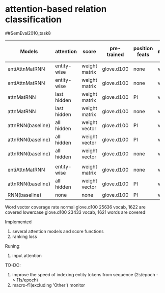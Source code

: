 # attention-based relation classification


##SemEval2010_task8

|Models|attention|score|pre-trained|position feats|monitor|batch size| official macro-F1|checkpoint|random search| speed|
|------|---------|-----|-----------|---------------|-------|----------|------------------|----------|--------------|-----|
|entiAttnMatRNN|entity-wise|weight matrix|glove.d100|none|val_acc|32| 81.43% |epoch|200|11s/epoch|
|entiAttnMatRNN|entity-wise|weight matrix|glove.d100|none|val_acc|32| 82.70% |step|1|210s/epoch|
|attnMatRNN|last hidden|weight matrix|glove.d100|PI|val_acc|32| 80.93%|epoch|200|
|attnMatRNN|last hidden|weight matrix|glove.d100|none|val_acc|32| 68.83%|epoch|200|
|attnRNN(baseline)|all hidden|weight vector|glove.d100|PI|val_acc|32| 80.59%|epoch|200|3s/epoch|
|attnRNN(baseline)|all hidden|weight vector|glove.d100|PI|val_acc|32| 82.49%(84.0%)|step|1|10s/epoch|
|attnRNN(baseline)|all hidden|weight vector|glove.d100|none|val_acc|32|70.90%|epoch|200|3s/epoch|
||||||||||||
|entiAttnMatRNN|entity-wise|weight matrix|glove.d100|none|val_acc|32| 83.26% |10steps|200|30s/epoch|
|attnRNN(baseline)|all hidden|weight vector|glove.d100|PI|val_acc|32|82.97%|10steps|200|12s/epoch|
|RNN(baseline)|none|none|glove.d100|PI|val_acc|32| 81.87% |10steps|200|9s/epoch|

Word vector coverage rate
normal glove.d100 25636 vocab, 1622 are covered
lowercase glove.d100 23433 vocab, 1621 words are covered

Implemented
1) several attention models and score functions
2) ranking loss

Runing:
1) input attention

TO-DO:
1) improve the speed of indexing entity tokens from sequence (2s/epoch -> 11s/epoch)
2) macro-f1(excluding 'Other') monitor
